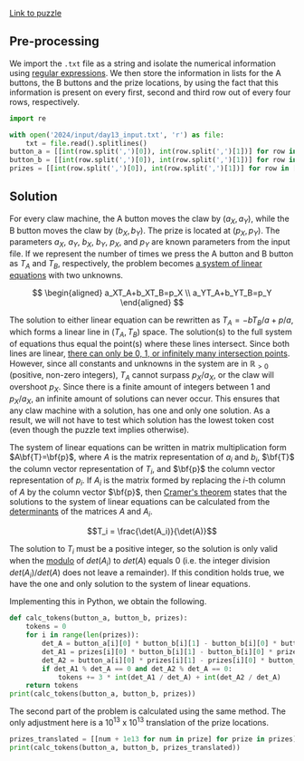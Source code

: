 [Link to puzzle](https://adventofcode.com/2024/day/13)
## Pre-processing

We import the `.txt` file as a string and isolate the numerical information using [regular expressions](https://en.wikipedia.org/wiki/Regular_expression). We then store the information in lists for the A buttons, the B buttons and the prize locations, by using the fact that this information is present on every first, second and third row out of every four rows, respectively.

```python
import re

with open('2024/input/day13_input.txt', 'r') as file:
    txt = file.read().splitlines()
button_a = [[int(row.split(',')[0]), int(row.split(',')[1])] for row in [re.sub(r'[^0-9,]','',row) for row in txt[0::4]]]
button_b = [[int(row.split(',')[0]), int(row.split(',')[1])] for row in [re.sub(r'[^0-9,]','',row) for row in txt[1::4]]]
prizes = [[int(row.split(',')[0]), int(row.split(',')[1])] for row in [re.sub(r'[^0-9,]','',row) for row in txt[2::4]]]
```

## Solution

For every claw machine, the A button moves the claw by $(a_X,a_Y)$, while the B button moves the claw by $(b_X,b_Y)$. The prize is located at $(p_X,p_Y)$. The parameters $a_X$, $a_Y$, $b_X$, $b_Y$, $p_X$, and $p_Y$ are known parameters from the input file. If we represent the number of times we press the A button and B button as $T_A$ and $T_B$, respectively, the problem becomes [a system of linear equations](https://en.wikipedia.org/wiki/System_of_linear_equations) with two unknowns.

$$
\begin{aligned}
a_XT_A+b_XT_B=p_X \\
a_YT_A+b_YT_B=p_Y
\end{aligned}
$$

The solution to either linear equation can be rewritten as $T_A=-bT_B/a+p/a$, which forms a linear line in $(T_A,T_B)$ space. The solution(s) to the full system of equations thus equal the point(s) where these lines intersect. Since both lines are linear, [there can only be 0, 1, or infinitely many intersection points](https://en.wikipedia.org/wiki/Line%E2%80%93line_intersection). However, since all constants and unknowns in the system are in $\mathbb{R}_{>0}$ (positive, non-zero integers), $T_A$ cannot surpass $p_X/a_X$, or the claw will overshoot $p_X$. Since there is a finite amount of integers between 1 and $p_X/a_X$, an infinite amount of solutions can never occur. This ensures that any claw machine with a solution, has one and only one solution. As a result, we will not have to test which solution has the lowest token cost (even though the puzzle text implies otherwise).

The system of linear equations can be written in matrix multiplication form $A\bf{T}=\bf{p}$, where $A$ is the matrix representation of $a_i$ and $b_i$, $\bf{T}$ the column vector representation of $T_i$, and $\bf{p}$ the column vector representation of $p_i$. If $A_i$ is the matrix formed by replacing the $i$-th column of $A$ by the column vector $\bf{p}$, then [Cramer's theorem](https://en.wikipedia.org/wiki/Cramer%27s_rule) states that the solutions to the system of linear equations can be calculated from the [determinants](https://en.wikipedia.org/wiki/Determinant) of the matrices $A$ and $A_i$.

$$T_i = \frac{\det(A_i)}{\det(A)}$$

The solution to $T_i$ must be a positive integer, so the solution is only valid when the [modulo](https://en.wikipedia.org/wiki/Modulo) of $det(A_i)$ to $det(A)$ equals 0 (i.e. the integer division $det(A_i)/det(A)$ does not leave a remainder). If this condition holds true, we have the one and only solution to the system of linear equations.

Implementing this in Python, we obtain the following.

```python
def calc_tokens(button_a, button_b, prizes):
    tokens = 0
    for i in range(len(prizes)):
        det_A = button_a[i][0] * button_b[i][1] - button_b[i][0] * button_a[i][1]
        det_A1 = prizes[i][0] * button_b[i][1] - button_b[i][0] * prizes[i][1]
        det_A2 = button_a[i][0] * prizes[i][1] - prizes[i][0] * button_a[i][1]
        if det_A1 % det_A == 0 and det_A2 % det_A == 0:
            tokens += 3 * int(det_A1 / det_A) + int(det_A2 / det_A)
    return tokens
print(calc_tokens(button_a, button_b, prizes))
```

The second part of the problem is calculated using the same method. The only adjustment here is a $10^{13}$ x $10^{13}$ translation of the prize locations.

```python
prizes_translated = [[num + 1e13 for num in prize] for prize in prizes]
print(calc_tokens(button_a, button_b, prizes_translated))
```